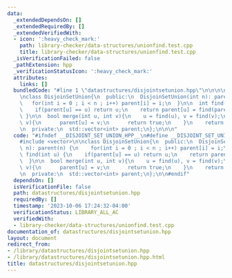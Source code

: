 ```yaml
---
data:
  _extendedDependsOn: []
  _extendedRequiredBy: []
  _extendedVerifiedWith:
  - icon: ':heavy_check_mark:'
    path: library-checker/data-structures/unionfind.test.cpp
    title: library-checker/data-structures/unionfind.test.cpp
  _isVerificationFailed: false
  _pathExtension: hpp
  _verificationStatusIcon: ':heavy_check_mark:'
  attributes:
    links: []
  bundledCode: "#line 1 \"datastructures/disjointsetunion.hpp\"\n\n\n\n#include <vector>\n\
    \nclass DisjoinSetUnion{\n  public:\n  DisjoinSetUnion(int n): parent(n) {\n \
    \   for(int i = 0 ; i < n ; i++) parent[i] = i;\n  }\n\n  int find(int u) {\n\
    \    if(parent[u] == u) return u;\n    return parent[u] = find(parent[u]);\n \
    \ }\n\n  bool merge(int u, int v){\n    u = find(u), v = find(v);\n    if(u !=\
    \ v){\n      parent[u] = v;\n      return true;\n    }\n    return false;\n  }\n\
    \n  private:\n  std::vector<int> parent;\n};\n\n\n"
  code: "#ifndef __DISJOINT_SET_UNION_HPP__\n#define __DISJOINT_SET_UNION_HPP__\n\n\
    #include <vector>\n\nclass DisjoinSetUnion{\n  public:\n  DisjoinSetUnion(int\
    \ n): parent(n) {\n    for(int i = 0 ; i < n ; i++) parent[i] = i;\n  }\n\n  int\
    \ find(int u) {\n    if(parent[u] == u) return u;\n    return parent[u] = find(parent[u]);\n\
    \  }\n\n  bool merge(int u, int v){\n    u = find(u), v = find(v);\n    if(u !=\
    \ v){\n      parent[u] = v;\n      return true;\n    }\n    return false;\n  }\n\
    \n  private:\n  std::vector<int> parent;\n};\n\n#endif"
  dependsOn: []
  isVerificationFile: false
  path: datastructures/disjointsetunion.hpp
  requiredBy: []
  timestamp: '2023-10-06 17:24:32-04:00'
  verificationStatus: LIBRARY_ALL_AC
  verifiedWith:
  - library-checker/data-structures/unionfind.test.cpp
documentation_of: datastructures/disjointsetunion.hpp
layout: document
redirect_from:
- /library/datastructures/disjointsetunion.hpp
- /library/datastructures/disjointsetunion.hpp.html
title: datastructures/disjointsetunion.hpp
---
```


